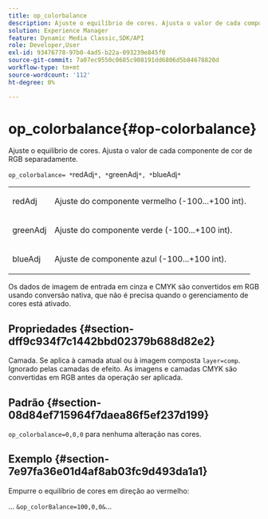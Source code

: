 ```yaml
---
title: op_colorbalance
description: Ajuste o equilíbrio de cores. Ajusta o valor de cada componente de cor de RGB separadamente.
solution: Experience Manager
feature: Dynamic Media Classic,SDK/API
role: Developer,User
exl-id: 93476778-97b0-4ad5-b22a-093239e845f0
source-git-commit: 7a07ec9550c0685c908191dd6806d5b84678820d
workflow-type: tm+mt
source-wordcount: '112'
ht-degree: 0%

---
```


# op_colorbalance{#op-colorbalance}

Ajuste o equilíbrio de cores. Ajusta o valor de cada componente de cor de RGB separadamente.

`op_colorbalance= *`redAdj`*, *`greenAdj`*, *`blueAdj`*`

<table id="simpletable_BBDAA6FE9A0E48E3BD8304BDED776713"> 
 <tr class="strow"> 
  <td class="stentry"> <p><span class="varname"> redAdj</span> </p></td> 
  <td class="stentry"> <p>Ajuste do componente vermelho (-100...+100 int). </p></td> 
 </tr> 
 <tr class="strow"> 
  <td class="stentry"> <p><span class="varname"> greenAdj</span> </p></td> 
  <td class="stentry"> <p>Ajuste do componente verde (-100...+100 int). </p></td> 
 </tr> 
 <tr class="strow"> 
  <td class="stentry"> <p><span class="varname"> blueAdj</span> </p></td> 
  <td class="stentry"> <p>Ajuste de componente azul (-100...+100 int). </p></td> 
 </tr> 
</table>

Os dados de imagem de entrada em cinza e CMYK são convertidos em RGB usando conversão nativa, que não é precisa quando o gerenciamento de cores está ativado.

## Propriedades {#section-dff9c934f7c1442bbd02379b688d82e2}

Camada. Se aplica à camada atual ou à imagem composta `layer=comp`. Ignorado pelas camadas de efeito. As imagens e camadas CMYK são convertidas em RGB antes da operação ser aplicada.

## Padrão {#section-08d84ef715964f7daea86f5ef237d199}

`op_colorbalance=0,0,0` para nenhuma alteração nas cores.

## Exemplo {#section-7e97fa36e01d4af8ab03fc9d493da1a1}

Empurre o equilíbrio de cores em direção ao vermelho:

… `&op_colorBalance=100,0,0&`…
